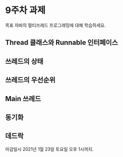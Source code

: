 9주차 과제
==

목표
자바의 멀티쓰레드 프로그래밍에 대해 학습하세요.

## Thread 클래스와 Runnable 인터페이스
## 쓰레드의 상태
## 쓰레드의 우선순위
## Main 쓰레드
## 동기화
## 데드락

마감일시
2021년 1월 23일 토요일 오후 1시까지.